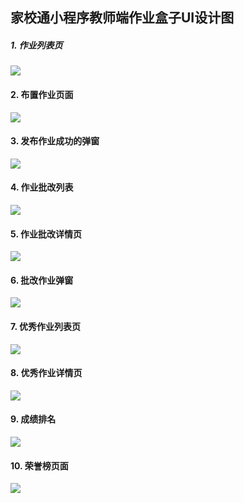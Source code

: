 ## 家校通小程序教师端作业盒子UI设计图

##### 1. 作业列表页

![](C:\Users\DELL\Desktop\教师端作业盒子设计图\img\01作业发布列表.jpg)

#### 2. 布置作业页面

![](C:\Users\DELL\Desktop\教师端作业盒子设计图\img\02布置作业.jpg)

#### 3. 发布作业成功的弹窗

![](C:\Users\DELL\Desktop\教师端作业盒子设计图\img\03发布作业成功弹窗.png)

#### 4. 作业批改列表

![](C:\Users\DELL\Desktop\教师端作业盒子设计图\img\05作业批改列表.jpg)

#### 5. 作业批改详情页

![](C:\Users\DELL\Desktop\教师端作业盒子设计图\img\06作业批改详情页.jpg)

#### 6. 批改作业弹窗

![](C:\Users\DELL\Desktop\教师端作业盒子设计图\img\07批改作业弹窗.jpg)



#### 7. 优秀作业列表页

![](C:\Users\DELL\Desktop\教师端作业盒子设计图\img\10优秀作业.jpg)

#### 8.  优秀作业详情页

![](C:\Users\DELL\Desktop\教师端作业盒子设计图\img\11优秀作业详情.jpg)

#### 9. 成绩排名

![](C:\Users\DELL\Desktop\教师端作业盒子设计图\img\08成绩排名.jpg)

#### 10. 荣誉榜页面

![](C:\Users\DELL\Desktop\教师端作业盒子设计图\img\09荣誉榜.jpg)